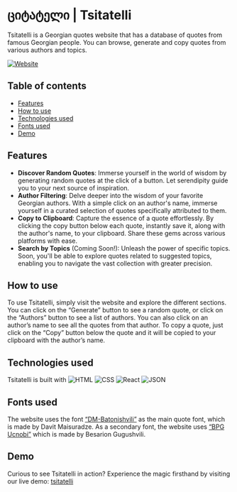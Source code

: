 # ციტატელი | Tsitatelli

Tsitatelli is a Georgian quotes website that has a database of quotes from famous Georgian people. You can browse, generate and copy quotes from various authors and topics.

[![Website](https://img.shields.io/website-up-down-green-red/http/shields.io.svg)](https://tsitatelli.vercel.app/)

## Table of contents

- [Features](#Features "click to see info")
- [How to use](#How-to-use "click to see info")
- [Technologies used](#Technologies-used "click to see info")
- [Fonts used](#fonts-used "click to see info")
- [Demo](#Demo "click to see info")

## Features

- **Discover Random Quotes**: Immerse yourself in the world of wisdom by generating random quotes at the click of a button. Let serendipity guide you to your next source of inspiration.
- **Author Filtering**: Delve deeper into the wisdom of your favorite Georgian authors. With a simple click on an author's name, immerse yourself in a curated selection of quotes specifically attributed to them.
- **Copy to Clipboard**: Capture the essence of a quote effortlessly. By clicking the copy button below each quote, instantly save it, along with the author's name, to your clipboard. Share these gems across various platforms with ease.
- **Search by Topics** (Coming Soon!): Unleash the power of specific topics. Soon, you'll be able to explore quotes related to suggested topics, enabling you to navigate the vast collection with greater precision.

## How to use

To use Tsitatelli, simply visit the website and explore the different sections. You can click on the “Generate” button to see a random quote, or click on the “Authors” button to see a list of authors. You can also click on an author’s name to see all the quotes from that author. To copy a quote, just click on the “Copy” button below the quote and it will be copied to your clipboard with the author’s name.

## Technologies used

Tsitatelli is built with ![HTML](https://img.shields.io/badge/HTML5-E34F26?style=for-the-badge&logo=html5&logoColor=white) ![CSS](https://img.shields.io/badge/CSS-239120?&style=for-the-badge&logo=css3&logoColor=white) ![React](https://img.shields.io/badge/React-20232A?style=for-the-badge&logo=react&logoColor=61DAFB) ![JSON](https://img.shields.io/badge/json-323330?style=for-the-badge&logo=json&logoColor=pink)

## Fonts used

The website uses the font [“DM-Batonishvili”](https://calligraphy.ge/fonts/dm-batonishvili) as the main quote font, which is made by Davit Maisuradze. As a secondary font, the website uses [“BPG Ucnobi”](https://web-fonts.ge/bpg-ucnobi/) which is made by Besarion Gugushvili.

## Demo

Curious to see Tsitatelli in action? Experience the magic firsthand by visiting our live demo: [tsitatelli](https://tsitatelli.vercel.app)
